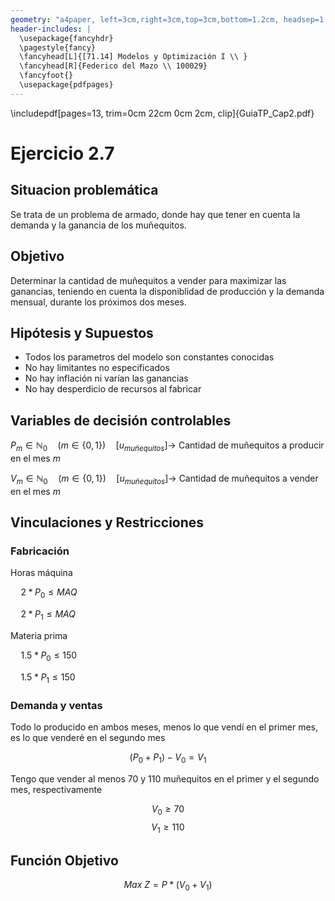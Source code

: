 ```yaml
---
geometry: "a4paper, left=3cm,right=3cm,top=3cm,bottom=1.2cm, headsep=1.2cm"
header-includes: |
  \usepackage{fancyhdr}
  \pagestyle{fancy}
  \fancyhead[L]{[71.14] Modelos y Optimización I \\ }
  \fancyhead[R]{Federico del Mazo \\ 100029}
  \fancyfoot{}
  \usepackage{pdfpages}
---
```


\includepdf[pages=13, trim=0cm 22cm 0cm 2cm, clip]{GuiaTP_Cap2.pdf}

# Ejercicio 2.7

## Situacion problemática

Se trata de un problema de armado, donde hay que tener en cuenta la demanda y la ganancia de los muñequitos.

## Objetivo

Determinar la cantidad de muñequitos a vender para maximizar las ganancias, teniendo en cuenta la disponiblidad de producción y la demanda mensual, durante los próximos dos meses.

## Hipótesis y Supuestos

- Todos los parametros del modelo son constantes conocidas
- No hay limitantes no especificados
- No hay inflación ni varían las ganancias
- No hay desperdicio de recursos al fabricar

## Variables de decisión controlables

$P_{m} \in \mathbb{N}_0 \quad (m \in \{ 0, 1 \}) \quad [u_{muñequitos}] \rightarrow$ Cantidad de muñequitos a producir en el mes $m$

$V_{m} \in \mathbb{N}_0 \quad (m \in \{ 0, 1 \}) \quad [u_{muñequitos}] \rightarrow$ Cantidad de muñequitos a vender en el mes $m$

## Vinculaciones y Restricciones

### Fabricación

Horas máquina

$\quad 2 * P_0 \leq MAQ$

$\quad 2 * P_1 \leq MAQ$

Materia prima

$\quad 1.5 * P_0 \leq 150$

$\quad 1.5 * P_1 \leq 150$

### Demanda y ventas

Todo lo producido en ambos meses, menos lo que vendí en el primer mes, es lo que venderé en el segundo mes

$$(P_0 + P_1) - V_0 = V_1$$

Tengo que vender al menos 70 y 110 muñequitos en el primer y el segundo mes, respectivamente

$$V_0 \geq 70$$
$$V_1 \geq 110$$

## Función Objetivo

$$Max \: Z = P * (V_0 + V_1)$$
